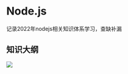 # Node.js
记录2022年nodejs相关知识体系学习，查缺补漏


## 知识大纲
![](https://www.nodejs.red/nodejs/img/nodejs-roadmap.png)